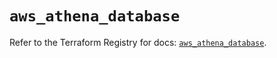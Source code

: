 # `aws_athena_database`

Refer to the Terraform Registry for docs: [`aws_athena_database`](https://registry.terraform.io/providers/hashicorp/aws/5.65.0/docs/resources/athena_database).
